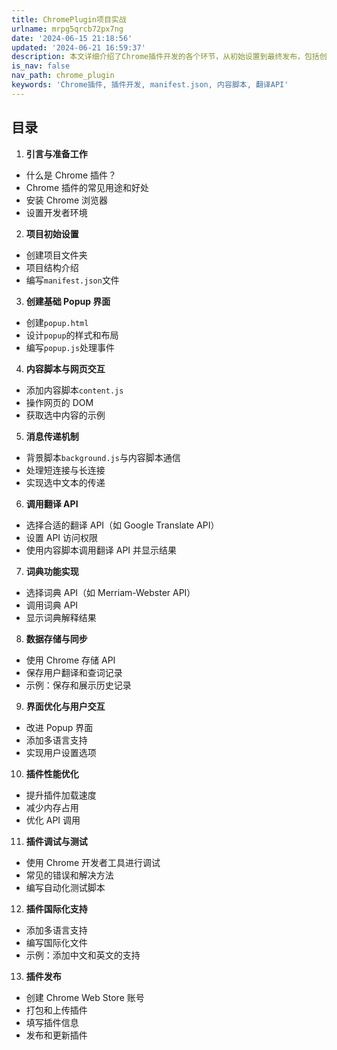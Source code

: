 ```yaml
---
title: ChromePlugin项目实战
urlname: mrpg5qrcb72px7ng
date: '2024-06-15 21:18:56'
updated: '2024-06-21 16:59:37'
description: 本文详细介绍了Chrome插件开发的各个环节，从初始设置到最终发布，包括创建Popup界面、内容脚本、消息传递、调用翻译API、词典功能、数据存储、界面优化、性能优化、调试测试、国际化支持等。 ---
is_nav: false
nav_path: chrome_plugin
keywords: 'Chrome插件, 插件开发, manifest.json, 内容脚本, 翻译API'
---
```

## 目录

1.  **引言与准备工作** 
   - 什么是 Chrome 插件？
   - Chrome 插件的常见用途和好处
   - 安装 Chrome 浏览器
   - 设置开发者环境
2.  **项目初始设置** 
   - 创建项目文件夹
   - 项目结构介绍
   - 编写`manifest.json`文件
3.  **创建基础 Popup 界面** 
   - 创建`popup.html`
   - 设计`popup`的样式和布局
   - 编写`popup.js`处理事件
4.  **内容脚本与网页交互** 
   - 添加内容脚本`content.js`
   - 操作网页的 DOM
   - 获取选中内容的示例
5.  **消息传递机制** 
   - 背景脚本`background.js`与内容脚本通信
   - 处理短连接与长连接
   - 实现选中文本的传递
6.  **调用翻译 API** 
   - 选择合适的翻译 API（如 Google Translate API）
   - 设置 API 访问权限
   - 使用内容脚本调用翻译 API 并显示结果
7.  **词典功能实现** 
   - 选择词典 API（如 Merriam-Webster API）
   - 调用词典 API
   - 显示词典解释结果
8.  **数据存储与同步** 
   - 使用 Chrome 存储 API
   - 保存用户翻译和查词记录
   - 示例：保存和展示历史记录
9.  **界面优化与用户交互** 
   - 改进 Popup 界面
   - 添加多语言支持
   - 实现用户设置选项
10.  **插件性能优化** 
   - 提升插件加载速度
   - 减少内存占用
   - 优化 API 调用
11.  **插件调试与测试** 
   - 使用 Chrome 开发者工具进行调试
   - 常见的错误和解决方法
   - 编写自动化测试脚本
12.  **插件国际化支持** 
   - 添加多语言支持
   - 编写国际化文件
   - 示例：添加中文和英文的支持
13.  **插件发布** 
   - 创建 Chrome Web Store 账号
   - 打包和上传插件
   - 填写插件信息
   - 发布和更新插件

